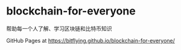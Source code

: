 # blockchain-for-everyone
帮助每一个人了解、学习区块链和比特币知识

GitHub Pages at https://bitflying.github.io/blockchain-for-everyone/
